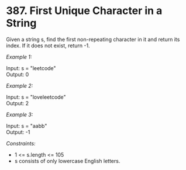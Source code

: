 # 387. First Unique Character in a String


Given a string s, find the first non-repeating character in it and return its index. If it does not exist, return -1.

*Example 1:*

Input: s = "leetcode"\
Output: 0

*Example 2:*

Input: s = "loveleetcode"\
Output: 2

*Example 3:*

Input: s = "aabb"\
Output: -1
 

*Constraints:*

- 1 <= s.length <= 105
- s consists of only lowercase English letters.
